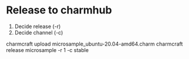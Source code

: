# Release to charmhub

1. Decide release (-r)
2. Decide channel (-c)

charmcraft upload microsample_ubuntu-20.04-amd64.charm
charmcraft release microsample -r 1 -c stable

